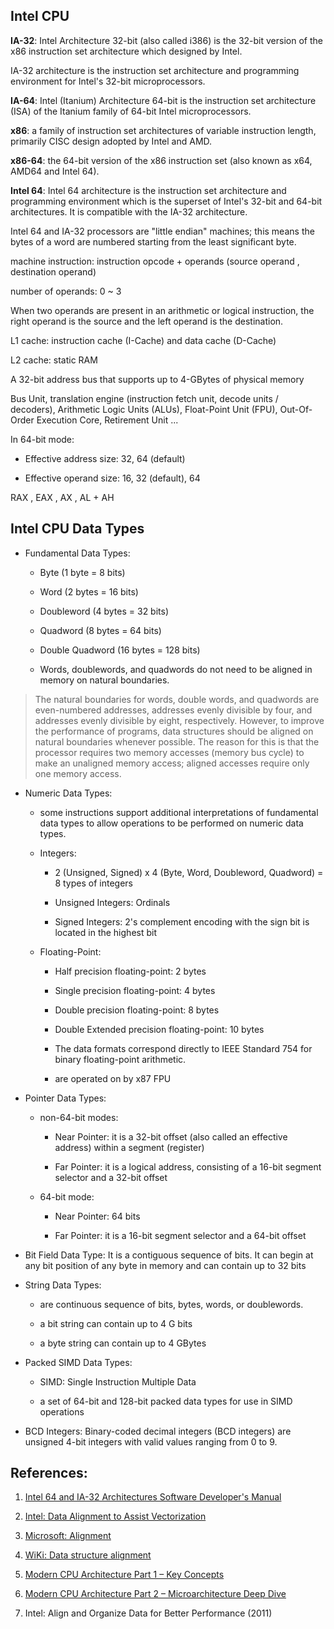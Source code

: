 ## Intel CPU

**IA-32**: Intel Architecture 32-bit (also called i386) is the 32-bit version of the x86 instruction set architecture which designed by Intel. 

IA-32 architecture is the instruction set architecture and programming environment for Intel's 32-bit microprocessors.

**IA-64**: Intel (Itanium) Architecture 64-bit is the instruction set architecture (ISA) of the Itanium family of 64-bit Intel microprocessors.

**x86**: a family of instruction set architectures of variable instruction length, primarily CISC design adopted by Intel and AMD. 

**x86-64**: the 64-bit version of the x86 instruction set (also known as x64, AMD64 and Intel 64).

**Intel 64**: Intel 64 architecture is the instruction set architecture and programming environment which is the superset of Intel's 32-bit and 64-bit architectures. It is compatible with the IA-32 architecture.


Intel 64 and IA-32 processors are "little endian" machines; this means the bytes of a word are numbered starting from the least significant byte.

machine instruction: instruction opcode + operands (source operand , destination operand)

number of operands: 0 ~ 3

When two operands are present in an arithmetic or logical instruction, the right operand is the source and the left operand is the destination.

L1 cache: instruction cache (I-Cache) and data cache (D-Cache)

L2 cache: static RAM

A 32-bit address bus that supports up to 4-GBytes of physical memory

Bus Unit, translation engine (instruction fetch unit, decode units / decoders), Arithmetic Logic Units (ALUs), Float-Point Unit (FPU), Out-Of-Order Execution Core, Retirement Unit ...

In 64-bit mode:

   + Effective address size: 32, 64 (default)

   + Effective operand size: 16, 32 (default), 64

RAX , EAX , AX , AL + AH

## Intel CPU Data Types

* Fundamental Data Types:

   + Byte (1 byte = 8 bits)

   + Word (2 bytes = 16 bits)

   + Doubleword (4 bytes = 32 bits)

   + Quadword (8 bytes = 64 bits)

   + Double Quadword (16 bytes = 128 bits)

   + Words, doublewords, and quadwords do not need to be aligned in memory on natural boundaries.

> The natural boundaries for words, double words, and quadwords are even-numbered addresses, 
> addresses evenly divisible by four, and addresses evenly divisible by eight, respectively.
> However, to improve the performance of programs, data structures should be aligned on natural boundaries whenever possible.
> The reason for this is that the processor requires two memory accesses (memory bus cycle) to make an unaligned memory access; 
> aligned accesses require only one memory access.

* Numeric Data Types:

   + some instructions support additional interpretations of fundamental data types to allow operations to be performed on numeric data types.

   + Integers:

      - 2 (Unsigned, Signed) x 4 (Byte, Word, Doubleword, Quadword) = 8 types of integers

      - Unsigned Integers: Ordinals

      - Signed Integers: 2's complement encoding with the sign bit is located in the highest bit

   + Floating-Point:

      - Half precision floating-point: 2 bytes

      - Single precision floating-point: 4 bytes

      - Double precision floating-point: 8 bytes

      - Double Extended precision floating-point: 10 bytes

      - The data formats correspond directly to IEEE Standard 754 for binary floating-point arithmetic.

      - are operated on by x87 FPU

* Pointer Data Types:

   + non-64-bit modes:

      - Near Pointer: it is a 32-bit offset (also called an effective address) within a segment (register)

      - Far  Pointer: it is a logical address, consisting of a 16-bit segment selector and a 32-bit offset

   + 64-bit mode:

      - Near Pointer: 64 bits

      - Far  Pointer: it is a 16-bit segment selector and a 64-bit offset

* Bit Field Data Type: It is a contiguous sequence of bits. It can begin at any bit position of any byte in memory and can contain up to 32 bits

* String Data Types:

   + are continuous sequence of bits, bytes, words, or doublewords.

   + a bit  string can contain up to 4 G bits

   + a byte string can contain up to 4 GBytes

* Packed SIMD Data Types:

   + SIMD: Single Instruction Multiple Data

   + a set of 64-bit and 128-bit packed data types for use in SIMD operations

* BCD Integers: Binary-coded decimal integers (BCD integers) are unsigned 4-bit integers with valid values ranging from 0 to 9.

## References:

1. [Intel 64 and IA-32 Architectures Software Developer's Manual](https://www.intel.com/content/www/us/en/developer/articles/technical/intel-sdm.html)

2. [Intel: Data Alignment to Assist Vectorization](https://software.intel.com/content/www/us/en/develop/articles/data-alignment-to-assist-vectorization.html)

3. [Microsoft: Alignment](https://docs.microsoft.com/en-us/cpp/cpp/alignment-cpp-declarations?view=vs-2019)

4. [WiKi: Data structure alignment](https://en.wikipedia.org/wiki/Data_structure_alignment)

5. [Modern CPU Architecture Part 1 – Key Concepts](https://www.youtube.com/watch?v=vgPFzblBh7w)

6. [Modern CPU Architecture Part 2 – Microarchitecture Deep Dive](https://www.youtube.com/watch?v=o_WXTRS2qTY)

7. Intel: Align and Organize Data for Better Performance (2011)
